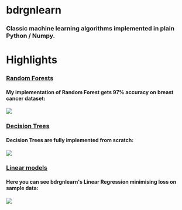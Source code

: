 # bdrgnlearn

### Classic machine learning algorithms implemented in plain Python / Numpy. 

# Highlights

### [Random Forests](bdrgnlearn/ensemble.py)

#### My implementation of Random Forest gets 97% accuracy on breast cancer dataset:
![](demo_gifs/rf_demo.gif)

### [Decision Trees](bdrgnlearn/tree.py)

#### Decision Trees are fully implemented from scratch:
![](demo_gifs/decision_tree_demo.gif)

### [Linear models](bdrgnlearn/linear_model.py)

#### Here you can see bdrgnlearn's Linear Regression minimising loss on sample data:
![](demo_gifs/linreg_sgd_demo.gif)
